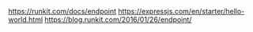 https://runkit.com/docs/endpoint
https://expressjs.com/en/starter/hello-world.html
https://blog.runkit.com/2016/01/26/endpoint/